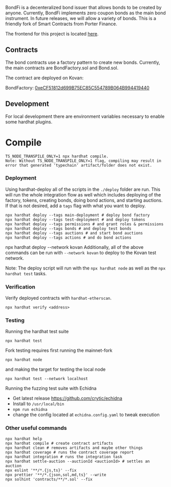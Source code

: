 BondFi is a decenteralized bond issuer that allows bonds to be created by anyone. Currently, BondFi implements zero coupon bonds as the main bond instrument. In future releases, we will allow a variety of bonds. This is a friendly fork of Smart Contracts from Porter Finance. 

The frontend for this project is located [here](https://github.com/victorfei/ethglobal-dao-lend-interface).

## Contracts
The bond contracts use a factory pattern to create new bonds. Currently, the main contracts are BondFactory.sol and Bond.sol. 

The contract are deployed on Kovan:

BondFactory: [0xeCF51812d699B75EC85C554789B064B994419440](https://kovan.etherscan.io/address/0xecf51812d699b75ec85c554789b064b994419440)

## Development

For local development there are environment variables necessary to enable some hardhat plugins.

# Compile

```
TS_NODE_TRANSPILE_ONLY=1 npx hardhat compile.
Note: Without TS_NODE_TRANSPILE_ONLY=1 flag, compiling may result in error that generated 'typechain' artifact/folder does not exist.
```

### Deployment

Using hardhat-deploy all of the scripts in the `./deploy` folder are run. This will run the whole integration flow as well which includes deploying of the factory, tokens, creating bonds, doing bond actions, and starting auctions. If that is not desired, add a `tags` flag with what you want to deploy.

```
npx hardhat deploy --tags main-deployment # deploy bond factory
npx hardhat deploy --tags test-deployment # and deploy tokens
npx hardhat deploy --tags permissions # and grant roles & permissions
npx hardhat deploy --tags bonds # and deploy test bonds
npx hardhat deploy --tags auctions # and start bond auctions
npx hardhat deploy --tags actions # and do bond actions
```

npx hardhat deploy --network kovan
Additionally, all of the above commands can be run with `--network kovan` to deploy to the Kovan test network.

Note: The deploy script will run with the `npx hardhat node` as well as the `npx hardhat test` tasks.

### Verification

Verify deployed contracts with `hardhat-etherscan`.

```
npx hardhat verify <address>
```

### Testing

Running the hardhat test suite

```
npx hardhat test
```

Fork testing requires first running the mainnet-fork

```
npx hardhat node
```

and making the target for testing the local node

```
npx hardhat test --network localhost
```

Running the fuzzing test suite with Echidna

- Get latest release https://github.com/crytic/echidna
- Install to `/usr/local/bin`
- `npm run echidna`
- change the config located at `echidna.config.yaml` to tweak execution

### Other useful commands

```shell
npx hardhat help
npx hardhat compile # create contract artifacts
npx hardhat clean # removes artifacts and maybe other things
npx hardhat coverage # runs the contract coverage report
npx hardhat integration # runs the integration task
npx hardhat settle-auction --auctionId <auctionId> # settles an auction
npx eslint '**/*.{js,ts}' --fix
npx prettier '**/*.{json,sol,md,ts}' --write
npx solhint 'contracts/**/*.sol' --fix
```
